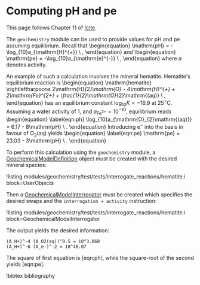 # Computing pH and pe

This page follows Chapter 11 of [!cite](bethke_2007).

The `geochemistry` module can be used to provide values for pH and pe assuming equilibrium.  Recall that
\begin{equation}
\mathrm{pH} = -\log_{10}a_{\mathrm{H}^{+}} \ ,
\end{equation}
and
\begin{equation}
\mathrm{pe} = -\log_{10}a_{\mathrm{e}^{-}} \ ,
\end{equation}
where $a$ denotes activity.

An example of such a calculation involves the mineral hematite.  Hematite's equilibrium reaction is
\begin{equation}
\mathrm{hematite} \rightleftharpoons 2\mathrm{H}_{2}\mathrm{O} - 4\mathrm{H}^{+} + 2\mathrm{Fe}^{2+} + \frac{1}{2}\mathrm{O}_{2}\mathrm{(aq)} \ ,
\end{equation}
has an equilibrium constant $\log_{10}K = -16.9$ at 25$^{\circ}$C.  Assuming a water activity of 1, and $a_{\mathrm{Fe}^{2+}} = 10^{-10}$, equilibrium reads
\begin{equation}
\label{eqn:ph}
\log_{10}a_{\mathrm{O}_{2}\mathrm{(aq)}} = 6.17 - 8\mathrm{pH} \ .
\end{equation}
Introducing e$^{-}$ into the basis in favour of O$_{2}$(aq) yields
\begin{equation}
\label{eqn:pe}
\mathrm{pe} = 23.03 - 3\mathrm{pH} \ .
\end{equation}

To perform this calculation using the `geochemistry` module, a [GeochemicalModelDefinition](GeochemicalModelDefinition.md) object must be created with the desired mineral species:

!listing modules/geochemistry/test/tests/interrogate_reactions/hematite.i block=UserObjects

Then a [GeochemicalModelInterrogator](GeochemicalModelInterrogator.md) must be created which specifies the desired swaps and the `interrogation = activity` instruction:

!listing modules/geochemistry/test/tests/interrogate_reactions/hematite.i block=GeochemicalModelInterrogator

The output yields the desired information:

```
(A_H+)^-4 (A_O2(aq))^0.5 = 10^3.068
(A_H+)^-6 (A_e-)^-2 = 10^46.07
```

The square of first equation is [eqn:ph], while the square-root of the second yields [eqn:pe].


!bibtex bibliography